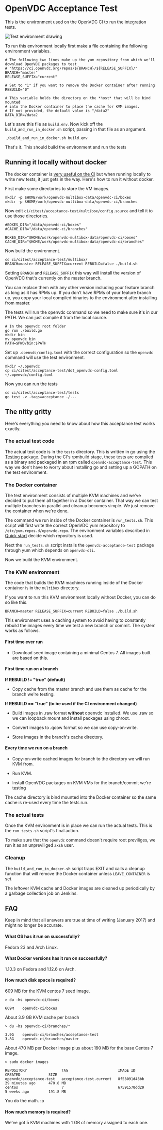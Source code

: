 # OpenVDC Acceptance Test

This is the environment used on the OpenVDC CI to run the integration tests.

![Test environment drawing](illustrations/acceptance-test.svg)

To run this environment locally first make a file containing the following environment variables.

```
# The following two lines make up the yum repository from which we'll download OpenVDC packages to test
# "https://ci.openvdc.org/repos/${BRANCH}/${RELEASE_SUFFIX}/"
BRANCH="master"
RELEASE_SUFFIX="current"

# Set to "1" if you want to remove the Docker container after running
REBUILD="0"

# This variable holds the directory on the *host* that will be bind mounted
# into the Docker container to place the cache for KVM images.
# If not provided, the default value is "/data2"
DATA_DIR=/data2
```

Let's save this file as `build.env`. Now kick off the `build_and_run_in_docker.sh` script, passing in that file as an argument.

```
./build_and_run_in_docker.sh build.env
```

That's it. This should build the environment and run the tests

## Running it locally without docker

The docker container is [very useful on the CI](#the-docker-container) but when running locally to write new tests, it just gets in the way. Here's how to run it without docker.

First make some directories to store the VM images.

```
mkdir -p $HOME/work/openvdc-multibox-data/openvdc-ci/boxes
mkdir -p $HOME/work/openvdc-multibox-data/openvdc-ci/branches
```

Now edit `ci/citest/acceptance-test/multibox/config.source` and tell it to use those directories.

```
#BOXES_DIR="/data/openvdc-ci/boxes"
#CACHE_DIR="/data/openvdc-ci/branches"

BOXES_DIR="$HOME/work/openvdc-multibox-data/openvdc-ci/boxes"
CACHE_DIR="$HOME/work/openvdc-multibox-data/openvdc-ci/branches"
```

Now build the environment.

```
cd ci/citest/acceptance-test/multibox/
BRANCH=master RELEASE_SUFFIX=current REBUILD=false ./build.sh
```

Setting `BRANCH` and `RELEASE_SUFFIX` this way will install the version of OpenVDC that's currently on the master branch.

You can replace them with any other version including your feature branch as long as it has RPMs up. If you don't have RPMs of your feature branch up, you copy your local compiled binaries to the environment after installing from master.

The tests will run the openvdc command so we need to make sure it's in our PATH. We can just compile it from the local source.

```
# In the openvdc root folder
go run ./build.go
mkdir bin
mv openvdc bin
PATH=$PWD/bin:$PATH
```

Set up `.openvdc/config.toml` with the correct configuration so the `openvdc` command will use the test environment.

```
mkdir ~/.openvdc
cp ci/citest/acceptance-test/dot_openvdc-config.toml ~/.openvdc/config.toml
```

Now you can run the tests

```
cd ci/citest/acceptance-test/tests
go test -v -tags=acceptance ./...
```


## The nitty gritty

Here's everything you need to know about how this acceptance test works exactly.

### The actual test code

The actual test code is in the `tests` directory. This is written in go using the [Testing](https://golang.org/pkg/testing/) package. During the CI's rpmbuild stage, these tests are compiled as a binary and packaged in an rpm called `openvdc-acceptance-test`. This way we don't have to worry about installing go and setting up a GOPATH on the test environment.

### The Docker container

The test environment consists of multiple KVM machines and we've decided to put them all together in a Docker container. That way we can test multiple branches in parallel and cleanup becomes simple. We just remove the container when we're done.

The command we run inside of the Docker container is `run_tests.sh`. This script will first write the correct OpenVDC yum repository to `/etc/yum.repos.d/openvdc.repo`. The environment variables described in [Quick start](#quick-start) decide which repository is used.

Next the `run_tests.sh` script installs the `openvdc-acceptance-test` package through yum which depends on `openvdc-cli`.

Now we build the KVM environment.

### The KVM environment

The code that builds the KVM machines running inside of the Docker container is in the `multibox` directory.

If you want to run this KVM environment locally without Docker, you can do so like this.

```
BRANCH=master RELEASE_SUFFIX=current REBUILD=false ./build.sh
```

This environment uses a caching system to avoid having to constantly rebuild the images every time we test a new branch or commit. The system works as follows.

#### First time ever run

* Download seed image containing a minimal Centos 7. All images built are based on this.

#### First time run on a branch

**If REBUILD != "true" (default)**

* Copy cache from the master branch and use them as cache for the branch we're testing.

**If REBUILD == "true" (to be used if the CI environment changed)**

* Build images in .raw format **without** openvdc installed. We use .raw so we can loopback mount and install packages using chroot.

* Convert images to .qcow format so we can use copy-on-write.

* Store images in the branch's cache directory.

#### Every time we run on a branch

* Copy-on-write cached images for branch to the directory we will run KVM from.

* Run KVM.

* Install OpenVDC packages on KVM VMs for the branch/commit we're testing

The cache directory is bind mounted into the Docker container so the same cache is re-used every time the tests run.

### The actual tests

Once the KVM environment is in place we can run the actual tests. This is the `run_tests.sh` script's final action.

To make sure that the `openvdc` command doesn't require root previliges, we run it as an unpreviliged `axsh` user.

### Cleanup

The `build_and_run_in_docker.sh` script traps EXIT and calls a cleanup function that will remove the Docker container unless `LEAVE_CONTAINER` is set.

The leftover KVM cache and Docker images are cleaned up periodically by a garbage collection job on Jenkins.

## FAQ

Keep in mind that all answers are true at time of writing (January 2017) and might no longer be accurate.

#### What OS has it run on successfully?

Fedora 23 and Arch Linux.

#### What Docker versions has it run on successfully?

1.10.3 on Fedora and 1.12.6 on Arch.

#### How much disk space is required?

609 MB for the KVM centos 7 seed image.

```
> du -hs openvdc-ci/boxes

609M    openvdc-ci/boxes
```

About 3.9 GB KVM cache per branch

```
> du -hs openvdc-ci/branches/*

3.9G    openvdc-ci/branches/acceptance-test
3.8G    openvdc-ci/branches/master
```

About 470 MB per Docker image plus about 190 MB for the base Centos 7 image.

```
> sudo docker images

REPOSITORY                TAG                       IMAGE ID            CREATED             SIZE
openvdc/acceptance-test   acceptance-test.current   8f53091d43bb        29 minutes ago      470.8 MB
centos                    7                         67591570dd29        5 weeks ago         191.8 MB
```

You do the math. :p

#### How much memory is required?

We've got 5 KVM machines with 1 GB of memory assigned to each one.
